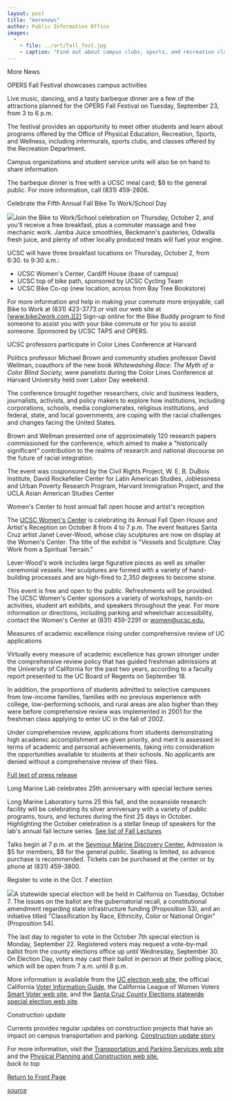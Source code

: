 ```yaml
---
layout: post
title: "morenews"
author: Public Information Office
images:
  -
    - file: ../art/fall_fest.jpg
    - caption: "Find out about campus clubs, sports, and recreation classes at the OPERS Fall Festival Sept. 23."
---
```


More News

OPERS Fall Festival showcases campus activities  

Live music, dancing, and a tasty barbeque dinner are a few of the attractions planned for the OPERS Fall Festival on Tuesday, September 23, from 3 to 6 p.m.

The festival provides an opportunity to meet other students and learn about programs offered by the Office of Physical Education, Recreation, Sports, and Wellness, including intermurals, sports clubs, and classes offered by the Recreation Department.

Campus organizations and student service units will also be on hand to share information.

The barbeque dinner is free with a UCSC meal card; $8 to the general public. For more information, call (831) 459-2806.

Celebrate the Fifth Annual Fall Bike To Work/School Day  

![][1]Join the Bike to Work/School celebration on Thursday, October 2, and you'll receive a free breakfast, plus a commuter massage and free mechanic work. Jamba Juice smoothies, Beckmann's pasteries, Odwalla fresh juice, and plenty of other locally produced treats will fuel your engine.  

UCSC will have three breakfast locations on Thursday, October 2, from 6:30. to 9:30 a.m.:

* UCSC Women's Center, Cardiff House (base of campus)
* UCSC top of bike path, sponsored by UCSC Cycling Team  
* UCSC Bike Co-op (new location, across from Bay Tree Bookstore)  

For more information and help in making your commute more enjoyable, call Bike to Work at (831) 423-3773 or visit our web site at [www.bike2work.com.][2] Sign-up online for the Bike Buddy program to find someone to assist you with your bike commute or for you to assist someone. Sponsored by UCSC TAPS and OPERS.

UCSC professors participate in Color Lines Conference at Harvard

Politics professor Michael Brown and community studies professor David Wellman, coauthors of the new book _Whitewashing Race: The Myth of a Color Blind Society,_ were panelists during the Color Lines Conference at Harvard University held over Labor Day weekend.  

The conference brought together researchers, civic and business leaders, journalists, activists, and policy makers to explore how institutions, including corporations, schools, media conglomerates, religious institutions, and federal, state, and local governments, are coping with the racial challenges and changes facing the United States.   

Brown and Wellman presented one of approximately 120 research papers commissioned for the conference, which aimed to make a "historically significant" contribution to the realms of research and national discourse on the future of racial integration.   

The event was cosponsored by the Civil Rights Project, W. E. B. DuBois Institute, David Rockefeller Center for Latin American Studies, Joblessness and Urban Poverty Research Program, Harvard Immigration Project, and the UCLA Asian American Studies Center  

Women's Center to host annual fall open house and artist's reception

The [UCSC Women's Center][3] is celebrating its Annual Fall Open House and Artist's Reception on October 8 from 4 to 7 p.m. The event features Santa Cruz artist Janet Lever-Wood, whose clay sculptures are now on display at the Women's Center. The title of the exhibit is "Vessels and Sculpture: Clay Work from a Spiritual Terrain."  

Lever-Wood's work includes large figurative pieces as well as smaller ceremonial vessels. Her sculptures are formed with a variety of hand-building processes and are high-fired to 2,350 degrees to become stone.   

This event is free and open to the public. Refreshments will be provided. The UCSC Women's Center sponsors a variety of workshops, hands-on activities, student art exhibits, and speakers throughout the year. For more information or directions, including parking and wheelchair accessibility, contact the Women's Center at (831) 459-2291 or [women@ucsc.edu.][4]

Measures of academic excellence rising under comprehensive review of UC applications

Virtually every measure of academic excellence has grown stronger under the comprehensive review policy that has guided freshman admissions at the University of California for the past two years, according to a faculty report presented to the UC Board of Regents on September 18.   

In addition, the proportions of students admitted to selective campuses from low-income families, families with no previous experience with college, low-performing schools, and rural areas are also higher than they were before comprehensive review was implemented in 2001 for the freshman class applying to enter UC in the fall of 2002.  

Under comprehensive review, applications from students demonstrating high academic accomplishment are given priority, and merit is assessed in terms of academic and personal achievements, taking into consideration the opportunities available to students at their schools. No applicants are denied without a comprehensive review of their files.

[Full text of press release][5]

Long Marine Lab celebrates 25th anniversary with special lecture series

Long Marine Laboratory turns 25 this fall, and the oceanside research facility will be celebrating its silver anniversary with a variety of public programs, tours, and lectures during the first 25 days in October. Highlighting the October celebration is a stellar lineup of speakers for the lab's annual fall lecture series. [See list of Fall Lectures][6]  

Talks begin at 7 p.m. at the [Seymour Marine Discovery Center.][7] Admission is $5 for members, $8 for the general public. Seating is limited, so advance purchase is recommended. Tickets can be purchased at the center or by phone at (831) 459-3800.

Register to vote in the Oct. 7 election

![][8]A statewide special election will be held in California on Tuesday, October 7. The issues on the ballot are the gubernatorial recall, a constitutional amendment regarding state infrastructure funding (Proposition 53), and an initiative titled "Classification by Race, Ethnicity, Color or National Origin" (Proposition 54).  
  
The last day to register to vote in the October 7th special election is Monday, September 22. Registered voters may request a vote-by-mail ballot from the county elections office up until Wednesday, September 30. On Election Day, voters may cast their ballot in person at their polling place, which will be open from 7 a.m. until 8 p.m.

More information is available from the [UC election web site][9], the official California [Voter Information Guide,][10] the California League of Women Voters [Smart Voter web site,][11] and the [Santa Cruz County Elections statewide special election web site][12].

Construction update

Currents provides regular updates on construction projects that have an impact on campus transportation and parking. [Construction update story][13]

For more information, visit the [Transportation and Parking Services web site][14] and the [Physical Planning and Construction web site.  
][15]_back to top_

  

[Return to Front Page][16]  

[1]: ../art/bike_art.160.jpg
[2]: http://www.bike2work.com/
[3]: http://www2.ucsc.edu/wmcenter/index2.html
[4]: mailto:women@ucsc.edu
[5]: http://www.ucop.edu/news/archives/2003/sept18art2.htm
[6]: http://www2.ucsc.edu/seymourcenter/calendar.html#25Years
[7]: http://seymourcenter.ucsc.edu/
[8]: ../art/vote.gif
[9]: http://www.universityofcalifornia.edu/news/oct03election.html
[10]: http://www.voterguide.ss.ca.gov/
[11]: http://smartvoter.org/2003/10/07/ca/state/
[12]: http://www.votescount.com/oct03/
[13]: http://www.ucsc.edu/about/construction_plans.html
[14]: http://www2.ucsc.edu/taps/
[15]: http://www2.ucsc.edu/ppc/
[16]: http://currents.ucsc.edu/

[source](http://www1.ucsc.edu/currents/03-04/09-22/morenews.html "Permalink to morenews")
